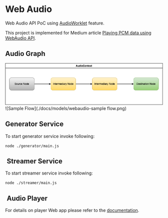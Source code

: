 # Web Audio

Web Audio API PoC using [AudioWorklet](https://www.w3.org/TR/webaudio/#audioworklet) feature.

This project is implemented for Medium article [Playing PCM data using WebAudio API](https://medium.com/@selcuk.sert/playing-pcm-data-using-webaudio-api-949558576646).

## Audio Graph

![Generic Flow](./docs/models/webaudio.png)
![Sample Flow](./docs/models/webaudio-sample flow.png)

## Generator Service

To start generator service invoke following:

```shell
node ./generator/main.js
```

##  Streamer Service

To start streamer service invoke following:

```shell
node ./streamer/main.js
```

##  Audio Player

For details on player Web app please refer to the [documentation](./client/README.md).
